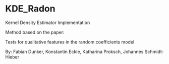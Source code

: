 # KDE_Radon
Kernel Density Estimator Implementation 

Method based on the paper: 

Tests for qualitative features in the random coefficients model 

By: Fabian Dunker, Konstantin Eckle, Katharina Proksch, Johannes Schmidt-Hieber

